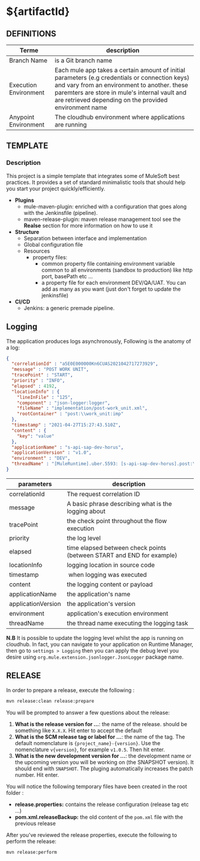 # ${artifactId}

## DEFINITIONS

| Terme           | description          |
|-----------------|----------------------|
| Branch Name     | is a Git branch name |
| Execution Environment | Each mule app takes a certain amount of initial parameters (e.g credentials or connection keys) and vary from an environment to another. these paremters are store in mule's internal vault and are retrieved depending on the provided environment name|
| Anypoint Environment| The cloudhub environment where applications are running |

## TEMPLATE

### Description

This project is a simple template that integrates some of MuleSoft best practices. It provides a set of standard minimalistic tools that should help you start your project quickly/efficiently.

  - **Plugins**
      - mule-maven-plugin: enriched with a configuration that goes along with the Jenkinsfile (pipeline).
      - maven-release-plugin: maven release management tool see the **Realse** section for more information on how to use it
  - **Structure**
      - Separation between interface and implementation
      - Global configuration file
      - Resources
          - property files: 
            - common property file containing environment variable common to all environments (sandbox to production) like http port, basePath etc ...
            - a property file for each environment DEV/QA/UAT. You can add as many as you want (just don't forget to update the jenkinsfile)
  - **CI/CD**
      - Jenkins: a generic premade pipeline.


## Logging

The application produces logs asynchronously, Following is the anatomy of a log:

```json
{
  "correlationId" : "a5E0E000000Kn6CUAS2021042717273929",
  "message" : "POST WORK UNIT",
  "tracePoint" : "START",
  "priority" : "INFO",
  "elapsed" : 4192,
  "locationInfo" : {
    "lineInFile" : "125",
    "component" : "json-logger:logger",
    "fileName" : "implementation/post-work_unit.xml",
    "rootContainer" : "post:\\work_unit:imp"
  },
  "timestamp" : "2021-04-27T15:27:43.510Z",
  "content" : {
    "key": "value"
  },
  "applicationName" : "s-api-sap-dev-horus",
  "applicationVersion" : "v1.0",
  "environment" : "DEV",
  "threadName" : "[MuleRuntime].uber.5593: [s-api-sap-dev-horus].post:\\work_unit:imp.BLOCKING @68f64e2a"
}
```

| parameters        | description    |
|-------------------|----------------|
| correlationId     | The request correlation ID |
| message           | A basic phrase describing what is the logging about |
| tracePoint        | the check point throughout the flow execution |
| priority          | the log level |
| elapsed           | time elapsed between check points (between START and END for example) |
| locationInfo      | logging location in source code |
| timestamp         | when logging was executed       |
| content           | the logging content or payload  |
| applicationName   | the application's name          |
| applicationVersion | the application's version      |
| environment       | application's execution environment |
| threadName        | the thread name executing the logging task |


**N.B** It is possible to update the logging level whilst the app is running on cloudhub. In fact, you can navigate to your application on Runtime Manager, then go to `settings > Logging` then you can apply the debug level you desire using `org.mule.extension.jsonlogger.JsonLogger` package name.


## RELEASE

In order to prepare a release, execute the following : 

```bash
mvn release:clean release:prepare 
```

You will be prompted to answer a few questions about the release: 

  1) **What is the release version for ...**: the name of the release. should be something like `X.X.X`. Hit enter to accept the default
  2) **What is the SCM release tag or label for ...**: the name of the tag. The default nomenclature is `{project_name}-{version}`. Use the nomenclature `v{version}`, for example `v1.0.5`. Then hit enter.
  3) **What is the new development version for ...**: the development name or the upcoming version you will be working on (the SNAPSHOT version). It should end with `SNAPSHOT`. The pluging automatically increases the patch number. Hit enter. 

You will notice the following temporary files have been created in the root folder : 

  - **release.properties:** contains the release configuration (release tag etc ...)
  - **pom.xml.releaseBackup:** the old content of the `pom.xml` file with the previous release

After you've reviewed the release properties, execute the following to perform the release:

```bash
mvn release:perform 
```
